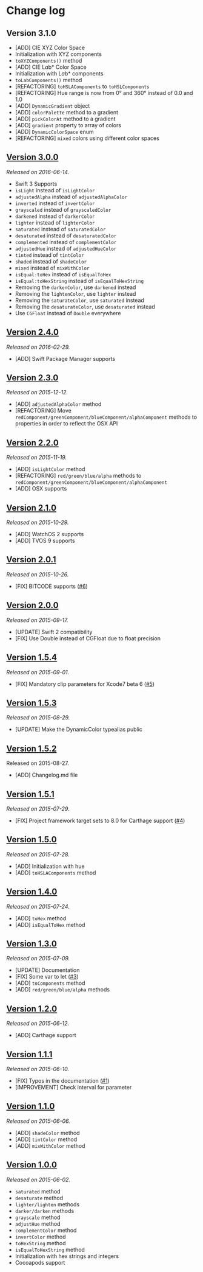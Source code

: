 # Change log

## Version 3.1.0

- [ADD] CIE XYZ Color Space
- Initialization with XYZ components
- `toXYZComponents()` method
- [ADD] CIE L*a*b* Color Space
- Initialization with L*a*b* components
- `toLabComponents()` method
- [REFACTORING] `toHSLAComponents` to `toHSLComponents`
- [REFACTORING] Hue range is now from 0° and 360° instead of 0.0 and 1.0
- [ADD] `DynamicGradient` object
- [ADD] `colorPalette` method to a gradient
- [ADD] `pickColorAt` method to a gradient
- [ADD] `gradient` property to array of colors
- [ADD] `DynamicColorSpace` enum
- [REFACTORING] `mixed` colors using different color spaces

## [Version 3.0.0](https://github.com/yannickl/DynamicColor/releases/tag/3.0.0)
*Released on 2016-06-14.*

- Swift 3 Supports
- `isLight` instead of `isLightColor`
- `adjustedAlpha` instead of `adjustedAlphaColor`
- `inverted` instead of `invertColor`
- `grayscaled` instead of `grayscaledColor`
- `darkened` instead of `darkerColor`
- `lighter` instead of `lighterColor`
- `saturated` instead of `saturatedColor`
- `desaturated` instead of `desaturatedColor`
- `complemented` instead of `complementColor`
- `adjustedHue` instead of `adjustedHueColor`
- `tinted` instead of `tintColor`
- `shaded` instead of `shadeColor`
- `mixed` instead of `mixWithColor`
- `isEqual:toHex` instead of `isEqualToHex`
- `isEqual:toHexString` instead of `isEqualToHexString`
- Removing the `darkenColor`, use `darkened` instead
- Removing the `lightenColor`, use `lighter` instead
- Removing the `saturateColor`, use `saturated` instead
- Removing the `desaturateColor`, use `desaturated` instead
- Use `CGFloat` instead of `Double` everywhere

## [Version 2.4.0](https://github.com/yannickl/DynamicColor/releases/tag/2.4.0)
*Released on 2016-02-29.*

- [ADD] Swift Package Manager supports

## [Version 2.3.0](https://github.com/yannickl/DynamicColor/releases/tag/2.3.0)
*Released on 2015-12-12.*

- [ADD] `adjustedAlphaColor` method
- [REFACTORING] Move `redComponent/greenComponent/blueComponent/alphaComponent` methods to properties in order to reflect the OSX API

## [Version 2.2.0](https://github.com/yannickl/DynamicColor/releases/tag/2.2.0)
*Released on 2015-11-19.*

- [ADD] `isLightColor` method
- [REFACTORING] `red/green/blue/alpha` methods to `redComponent/greenComponent/blueComponent/alphaComponent`
- [ADD] OSX supports

## [Version 2.1.0](https://github.com/yannickl/DynamicColor/releases/tag/2.1.0)
*Released on 2015-10-29.*

- [ADD] WatchOS 2 supports
- [ADD] TVOS 9 supports

## [Version 2.0.1](https://github.com/yannickl/DynamicColor/releases/tag/2.0.1)
*Released on 2015-10-26.*

- [FIX] BITCODE supports ([#6](https://github.com/yannickl/DynamicColor/pull/6))

## [Version 2.0.0](https://github.com/yannickl/DynamicColor/releases/tag/2.0.0)
*Released on 2015-09-17.*

- [UPDATE] Swift 2 compatibility
- [FIX] Use Double instead of CGFloat due to float precision

## [Version 1.5.4](https://github.com/yannickl/DynamicColor/releases/tag/1.5.4)
*Released on 2015-09-01.*

- [FIX] Mandatory clip parameters for Xcode7 beta 6 ([#5](https://github.com/yannickl/DynamicColor/pull/5))

## [Version 1.5.3](https://github.com/yannickl/DynamicColor/releases/tag/1.5.3)
*Released on 2015-08-29.*

- [UPDATE] Make the DynamicColor typealias public

## [Version 1.5.2](https://github.com/yannickl/DynamicColor/releases/tag/1.5.2)
Released on 2015-08-27.

- [ADD] Changelog.md file

## [Version 1.5.1](https://github.com/yannickl/DynamicColor/releases/tag/1.5.1)
*Released on 2015-07-29.*

- [FIX] Project framework target sets to 8.0 for Carthage support ([#4](https://github.com/yannickl/DynamicColor/pull/4))

## [Version 1.5.0](https://github.com/yannickl/DynamicColor/releases/tag/1.5.0)
*Released on 2015-07-28.*

- [ADD] Initialization with hue
- [ADD] `toHSLAComponents` method

## [Version 1.4.0](https://github.com/yannickl/DynamicColor/releases/tag/1.4.0)
*Released on 2015-07-24.*

- [ADD] `toHex` method
- [ADD] `isEqualToHex` method

## [Version 1.3.0](https://github.com/yannickl/DynamicColor/releases/tag/1.3.0)
*Released on 2015-07-09.*

- [UPDATE] Documentation
- [FIX] Some var to let ([#3](https://github.com/yannickl/DynamicColor/pull/3))
- [ADD] `toComponents` method
- [ADD] `red/green/blue/alpha` methods

## [Version 1.2.0](https://github.com/yannickl/DynamicColor/releases/tag/1.2.0)
*Released on 2015-06-12.*

- [ADD] Carthage support

## [Version 1.1.1](https://github.com/yannickl/DynamicColor/releases/tag/1.1.1)
*Released on 2015-06-10.*

- [FIX] Typos in the documentation ([#1](https://github.com/yannickl/DynamicColor/pull/1))
- [IMPROVEMENT] Check interval for parameter

## [Version 1.1.0](https://github.com/yannickl/DynamicColor/releases/tag/1.1.0)
*Released on 2015-06-06.*

- [ADD] `shadeColor` method
- [ADD] `tintColor` method
- [ADD] `mixWithColor` method

## [Version 1.0.0](https://github.com/yannickl/DynamicColor/releases/tag/1.0.0)
*Released on 2015-06-02.*

- `saturated` method
- `desaturate` method
- `lighter/lighten` methods
- `darker/darken` methods
- `grayscale` method
- `adjustHue` method
- `complementColor` method
- `invertColor` method
- `toHexString` method
- `isEqualToHexString` method
- Initialization with hex strings and integers
- Cocoapods support
